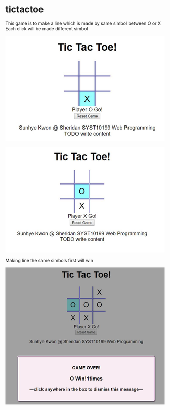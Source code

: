 # tictactoe
This game is to make a line which is made by same simbol between O or X 
Each click will be made different simbol

![firstPage](https://github.com/sun2545/tictactoe/blob/master/images/a.JPG)

![secondPage](https://github.com/sun2545/tictactoe/blob/master/images/b.JPG)

Making line the same simbols first will win

![LastPage](https://github.com/sun2545/tictactoe/blob/master/images/c.JPG)
